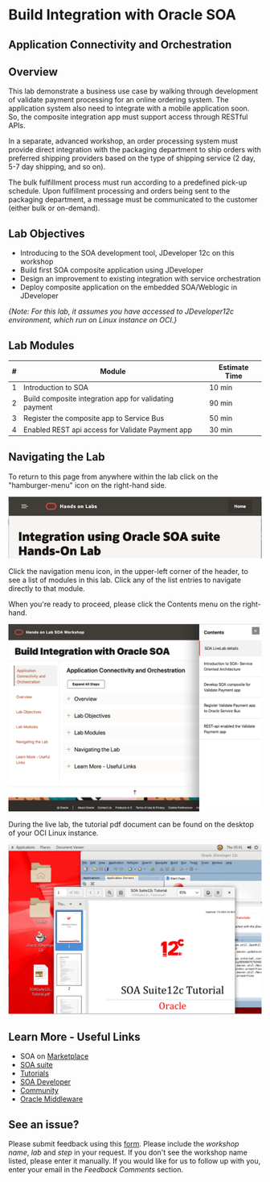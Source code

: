 # Build Integration with Oracle SOA

## Application Connectivity and Orchestration

## Overview

This lab demonstrate a business use case by walking through development of validate payment processing for an online ordering system. The application system also need to integrate with a mobile application soon. So, the composite integration app must support access through RESTful APIs.

In a separate, advanced workshop, an order processing system must provide direct integration with the packaging department to ship orders with preferred shipping providers based on the type of shipping service (2 day, 5-7 day shipping, and so on).

The bulk fulfillment process must run according to a predefined pick-up schedule. Upon fulfillment processing and orders being sent to the packaging department, a message must be communicated to the customer (either bulk or on-demand).

## Lab Objectives

* Introducing to the SOA development tool, JDeveloper 12c on this workshop
* Build first SOA composite application using JDeveloper
* Design an improvement to existing integration with service orchestration
* Deploy composite application on the embedded SOA/Weblogic in JDeveloper


*{Note: For this lab, it assumes you have accessed to JDeveloper12c environment, which run on Linux instance on OCI.}*

## Lab Modules

| # | Module | Estimate Time |
| --- | --- | --- |
| 1 | Introduction to SOA | 10 min |
| 2 | Build composite integration app for validating payment | 90 min |
| 3 | Register the composite app to Service Bus | 50 min |
| 4 | Enabled REST api access for Validate Payment app | 30 min |

## Navigating the Lab
To return to this page from anywhere within the lab click on the "hamburger-menu" icon on the right-hand side.

![](images/0/new-lab-header.png)

Click the navigation menu icon, in the upper-left corner of the header, to see a list of modules in this lab. Click any of the list entries to navigate directly to that module.

When you're ready to proceed, please click the Contents menu on the right-hand.

![](images/0/new-lab-menu.png)

During the live lab, the tutorial pdf document can be found on the desktop of your OCI Linux instance.

![](images/2/soa-tutorialpdf.png)

## Learn More - Useful Links

- SOA on   <a href= https://cloudmarketplace.oracle.com/marketplace/en_US/listing/74792101> Marketplace </a>
-   <a href= https://www.oracle.com/middleware/technologies/soasuite.html> SOA suite </a>
-   <a href= https://www.oracle.com/middleware/technologies/soasuite-learmore.html> Tutorials </a> 
-  <a href= https://docs.oracle.com/middleware/12211/soasuite/develop/SOASE.pdf> SOA Developer </a> 
- <a href= https://apex.oracle.com/community> Community </a>
-  <a href=https://www.oracle.com/technetwork/middleware/weblogic/learnmore/reducing-middleware-costs-2327571.pdf> Oracle Middleware </a>

## See an issue?
Please submit feedback using this [form](https://apexapps.oracle.com/pls/apex/f?p=133:1:::::P1_FEEDBACK:1). Please include the *workshop name*, *lab* and *step* in your request.  If you don't see the workshop name listed, please enter it manually. If you would like for us to follow up with you, enter your email in the *Feedback Comments* section.